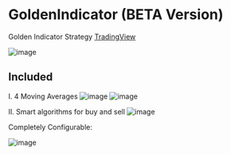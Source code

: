 # GoldenIndicator (BETA Version)
Golden Indicator Strategy [TradingView](https://www.tradingview.com)

![image](https://user-images.githubusercontent.com/20374208/134475324-f569e1df-7885-4062-af0a-3be8451e962f.png)

## Included

I.   4 Moving Averages
![image](https://user-images.githubusercontent.com/20374208/109058449-af937200-76eb-11eb-8311-46bc92f09408.png)
![image](https://user-images.githubusercontent.com/20374208/109058989-5d9f1c00-76ec-11eb-9633-72a4fc869337.png)


II.  Smart algorithms for buy and sell
![image](https://user-images.githubusercontent.com/20374208/107660471-fc5d5e80-6c90-11eb-960a-e6603eb6d335.png)

Completely Configurable:

![image](https://user-images.githubusercontent.com/20374208/111761298-6bd5f780-88a8-11eb-9aa1-e59b06445f85.png)
